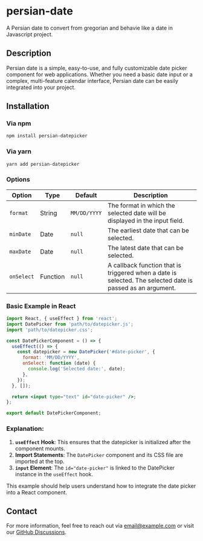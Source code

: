 # persian-date
A Persian date to convert from gregorian and behavie like a date in Javascript project.

## Description
Persian date is a simple, easy-to-use, and fully customizable date picker component for web applications. Whether you need a basic date input or a complex, multi-feature calendar interface, Persian date can be easily integrated into your project.

## Installation
### Via npm
```bash
npm install persian-datepicker
```

### Via yarn
```bash
yarn add persian-datepicker
```

### Options
| Option      | Type     | Default       | Description                                          |
|-------------|----------|---------------|------------------------------------------------------|
| `format`    | String   | `MM/DD/YYYY`  | The format in which the selected date will be displayed in the input field. |
| `minDate`   | Date     | `null`        | The earliest date that can be selected.              |
| `maxDate`   | Date     | `null`        | The latest date that can be selected.                |
| `onSelect`  | Function | `null`        | A callback function that is triggered when a date is selected. The selected date is passed as an argument. |

### Basic Example in React
```jsx
import React, { useEffect } from 'react';
import DatePicker from 'path/to/datepicker.js';
import 'path/to/datepicker.css';

const DatePickerComponent = () => {
  useEffect(() => {
    const datepicker = new DatePicker('#date-picker', {
      format: 'MM/DD/YYYY',
      onSelect: function (date) {
        console.log('Selected date:', date);
      },
    });
  }, []);

  return <input type="text" id="date-picker" />;
};

export default DatePickerComponent;
```


### Explanation:
1. **`useEffect` Hook**: This ensures that the datepicker is initialized after the component mounts.
2. **Import Statements**: The `DatePicker` component and its CSS file are imported at the top.
3. **`input` Element**: The `id="date-picker"` is linked to the DatePicker instance in the `useEffect` hook.

This example should help users understand how to integrate the date picker into a React component.


## Contact
For more information, feel free to reach out via [email@example.com](mailto:email@example.com) or visit our [GitHub Discussions](https://github.com/username/datepicker-js/discussions).